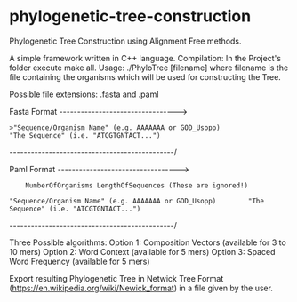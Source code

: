# phylogenetic-tree-construction
Phylogenetic Tree Construction using Alignment Free methods.

A simple framework written in C++ language.
Compilation: In the Project's folder execute make all.
Usage: ./PhyloTree [filename]
  where filename is the file containing the organisms which will be used for constructing the Tree.

Possible file extensions: .fasta and .paml

Fasta Format --------------------------------->

	>"Sequence/Organism Name" (e.g. AAAAAAA or GOD_Usopp)
	"The Sequence" (i.e. "ATCGTGNTACT...")

----------------------------------------------/

Paml Format ---------------------------------->

		NumberOfOrganisms LengthOfSequences (These are ignored!)
      
	"Sequence/Organism Name" (e.g. AAAAAAA or GOD_Usopp)        "The Sequence" (i.e. "ATCGTGNTACT...")

----------------------------------------------/

Three Possible algorithms:
	Option 1: Composition Vectors (available for 3 to 10 mers) 
 	Option 2: Word Context (available for 5 mers)
	Option 3: Spaced Word Frequency (available for 5 mers)
  
Export resulting Phylogenetic Tree in Netwick Tree Format (https://en.wikipedia.org/wiki/Newick_format) in a file given by the user.

